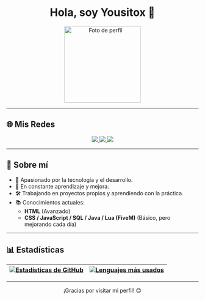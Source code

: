 <h1 align="center">Hola, soy Yousitox 👋</h1>

<p align="center">
  <img src="https://github.com/Yousitox/yousitox/assets/108738606/59d0925a-c4c8-4241-904b-aea21dde01ec" alt="Foto de perfil" width="200"/>
</p>

---

## 🌐 Mis Redes

<p align="center">
  <a href="https://www.youtube.com/@Yousitoxs">
    <img src="https://img.shields.io/badge/YouTube-Yousitox-red?logo=youtube&logoColor=white" />
  </a>
  <a href="https://github.com/Yousitox">
    <img src="https://img.shields.io/badge/GitHub-Yousitox-black?logo=github&logoColor=white" />
  </a>
  <a href="https://www.instagram.com/yousitox/">
    <img src="https://img.shields.io/badge/Instagram-Yousitox-rosybrown?logo=instagram&logoColor=white" />
  </a>
</p>

---

## 🙋 Sobre mí

- 🚀 Apasionado por la tecnología y el desarrollo.
- 🎯 En constante aprendizaje y mejora.
- 🛠️ Trabajando en proyectos propios y aprendiendo con la práctica.
- 📚 Conocimientos actuales:
  - **HTML** (Avanzado)
  - **CSS / JavaScript / SQL / Java / Lua (FiveM)** (Básico, pero mejorando cada día)

---

## 📊 Estadísticas

| <a href="https://github.com/anuraghazra/github-readme-stats"><img align="center" src="https://github-readme-stats.vercel.app/api?username=Yousitox&show_icons=true&include_all_commits=true&theme=buefy&hide_border=true" alt="Estadísticas de GitHub" /></a> | <a href="https://github.com/anuraghazra/github-readme-stats"><img align="center" src="https://github-readme-stats.vercel.app/api/top-langs/?username=Yousitox&layout=compact&theme=buefy&hide_border=true" alt="Lenguajes más usados" /></a> |
| ------------- | ------------- |

---

<p align="center">¡Gracias por visitar mi perfil! 😊</p>
